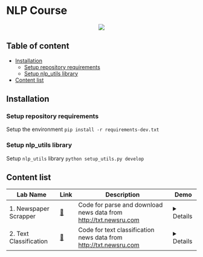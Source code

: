 # NLP Course
<p align="center">
  <img src="https://miro.medium.com/max/3200/1*HpKh-MGZIq-GyRAiqEUnSw.png" />
</p>

## Table of content

- [Installation](#installation)
    - [Setup repository requirements](#setup-repository-requirements)
    - [Setup nlp_utils library ](#setup-nlp_utils-library)
- [Content list](#content-list)


## Installation

### Setup repository requirements
Setup the environment  `pip install -r requirements-dev.txt`

### Setup nlp_utils library
Setup `nlp_utils` library `python setup_utils.py develop`

## Content list

| Lab Name                   | Link                                              |Description                                                    | Demo                                                    |
| ----------------------------- | ------------------------------------------------- | ------------------------------------------------------- |------------------------------------------------------- |
| 1. Newspaper Scrapper | [:radio_button:](./1_Newspaper_Scrapper) | Code for parse and download news data from http://txt.newsru.com  |<details> ![](./1_Newspaper_Scrapper/demo.gif) |
| 2. Text Classification   | [:radio_button:](./2_Text_Classification)    | Code for text classification news data from  http://txt.newsru.com      |<details> ![]()
